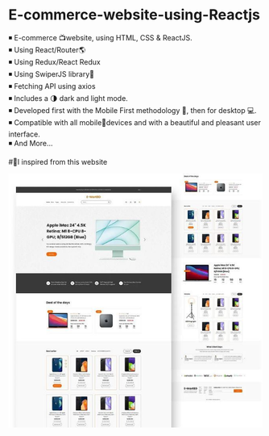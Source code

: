 # E-commerce-website-using-Reactjs

◾ E-commerce 📺website, using HTML, CSS & ReactJS. <br>
◾ Using React/Router🌎 <br>
◾ Using Redux/React Redux <br>
◾ Using SwiperJS library📙 <br>
◾ Fetching API using axios <br>
◾ Includes a 🌗 dark and light mode.<br>
◾ Developed first with the Mobile First methodology 📱, then for desktop 💻.<br>
◾ Compatible with all mobile📱devices and with a beautiful and pleasant user interface.<br>
◾ And More... <br>

#📌I inspired from this website<br>

<img src="preview.jpg" >
